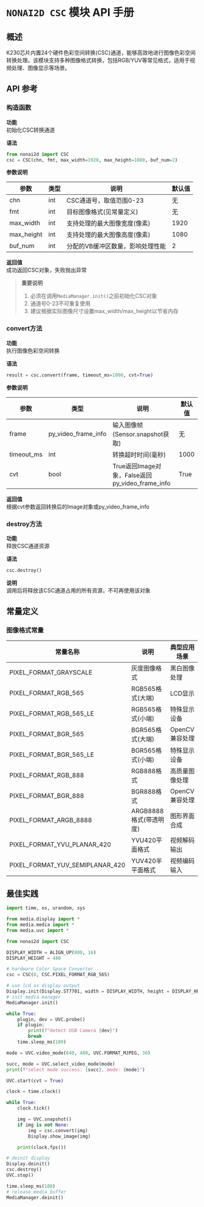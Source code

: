 # `NONAI2D CSC` 模块 API 手册

## 概述

K230芯片内置24个硬件色彩空间转换(CSC)通道，能够高效地进行图像色彩空间转换处理。该模块支持多种图像格式转换，包括RGB/YUV等常见格式，适用于视频处理、图像显示等场景。

## API 参考

### 构造函数

**功能**  
初始化CSC转换通道

**语法**  

```python
from nonai2d import CSC
csc = CSC(chn, fmt, max_width=1920, max_height=1080, buf_num=2)
```

**参数说明**  

| 参数       | 类型  | 说明                                                                 | 默认值   |
|------------|-------|--------------------------------------------------------------------|----------|
| chn        | int   | CSC通道号，取值范围0-23                                            | 无       |
| fmt        | int   | 目标图像格式(见常量定义)                                            | 无       |
| max_width  | int   | 支持处理的最大图像宽度(像素)                                        | 1920     |
| max_height | int   | 支持处理的最大图像高度(像素)                                        | 1080     |
| buf_num    | int   | 分配的VB缓冲区数量，影响处理性能                                    | 2        |

**返回值**  
成功返回CSC对象，失败抛出异常

> **重要说明**  
>
> 1. 必须在调用`MediaManager.init()`之前初始化CSC对象  
> 1. 通道号0-23不可重复使用  
> 1. 建议根据实际图像尺寸设置max_width/max_height以节省内存

### convert方法

**功能**  
执行图像色彩空间转换

**语法**  

```python
result = csc.convert(frame, timeout_ms=1000, cvt=True)
```

**参数说明**  

| 参数          | 类型                  | 说明                                                                 | 默认值   |
|---------------|-----------------------|--------------------------------------------------------------------|----------|
| frame         | py_video_frame_info   | 输入图像帧(Sensor.snapshot获取)                                     | 无       |
| timeout_ms    | int                   | 转换超时时间(毫秒)                                                  | 1000     |
| cvt           | bool                  | True返回Image对象，False返回py_video_frame_info                     | True     |

**返回值**  
根据cvt参数返回转换后的Image对象或py_video_frame_info

### destroy方法

**功能**  
释放CSC通道资源

**语法**  

```python
csc.destroy()
```

**说明**  
调用后将释放该CSC通道占用的所有资源，不可再使用该对象

## 常量定义

### 图像格式常量

| 常量名称                     | 说明                          | 典型应用场景              |
|------------------------------|-----------------------------|-------------------------|
| PIXEL_FORMAT_GRAYSCALE       | 灰度图像格式                  | 黑白图像处理             |
| PIXEL_FORMAT_RGB_565         | RGB565格式(大端)              | LCD显示                 |
| PIXEL_FORMAT_RGB_565_LE      | RGB565格式(小端)              | 特殊显示设备             |
| PIXEL_FORMAT_BGR_565         | BGR565格式(大端)              | OpenCV兼容处理          |
| PIXEL_FORMAT_BGR_565_LE      | BGR565格式(小端)              | 特殊显示设备             |
| PIXEL_FORMAT_RGB_888         | RGB888格式                   | 高质量图像处理           |
| PIXEL_FORMAT_BGR_888         | BGR888格式                   | OpenCV兼容处理          |
| PIXEL_FORMAT_ARGB_8888       | ARGB8888格式(带透明度)        | 图形界面合成             |
| PIXEL_FORMAT_YVU_PLANAR_420  | YVU420平面格式               | 视频解码输出             |
| PIXEL_FORMAT_YUV_SEMIPLANAR_420 | YUV420半平面格式            | 视频编码输入             |

## 最佳实践

```python
import time, os, urandom, sys

from media.display import *
from media.media import *
from media.uvc import *

from nonai2d import CSC

DISPLAY_WIDTH = ALIGN_UP(800, 16)
DISPLAY_HEIGHT = 480

# hardware Color Space Converter
csc = CSC(0, CSC.PIXEL_FORMAT_RGB_565)

# use lcd as display output
Display.init(Display.ST7701, width = DISPLAY_WIDTH, height = DISPLAY_HEIGHT, to_ide = True)
# init media manager
MediaManager.init()

while True:
    plugin, dev = UVC.probe()
    if plugin:
        print(f"detect USB Camera {dev}")
        break
    time.sleep_ms(100)

mode = UVC.video_mode(640, 480, UVC.FORMAT_MJPEG, 30)

succ, mode = UVC.select_video_mode(mode)
print(f"select mode success: {succ}, mode: {mode}")

UVC.start(cvt = True)

clock = time.clock()

while True:
    clock.tick()

    img = UVC.snapshot()
    if img is not None:
        img = csc.convert(img)
        Display.show_image(img)

    print(clock.fps())

# deinit display
Display.deinit()
csc.destroy()
UVC.stop()

time.sleep_ms(100)
# release media buffer
MediaManager.deinit()
```
